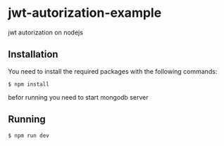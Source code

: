 # jwt-autorization-example
jwt autorization on nodejs

Installation
------------

You need to install the required packages with the following commands:

    $ npm install
    
befor running you need to start mongodb server

Running
--------------------

    $ npm run dev    
